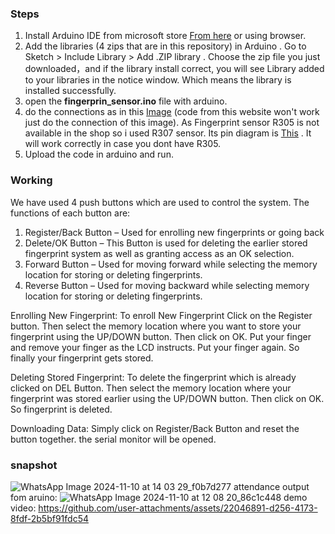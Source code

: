 ### Steps
1. Install Arduino IDE from microsoft store [From here](https://www.microsoft.com/store/productId/9NBLGGH4RSD8?ocid=pdpshare) or using browser.
2. Add the libraries (4 zips that are in this repository) in Arduino . Go to Sketch > Include Library > Add .ZIP library . Choose the zip file you just downloaded，and if the library install correct, you will see Library added to your libraries in the notice window. Which means the library is installed successfully.
3. open the **fingerprin_sensor.ino** file with arduino.
4. do the connections as in this [Image](https://how2electronics.com/wp-content/uploads/2019/01/fingerprint-attendance-circuit-diagram.jpg) (code from this website won't work just do the connection of this image). As Fingerprint sensor R305 is not available in the shop so i used R307 sensor. Its pin diagram is [This](https://www.circuitstate.com/wp-content/uploads/2021/05/R307-Fingerprint-Scanner-Pinout-2-800x602.png) . It will work correctly in case you dont have R305.
5. Upload the code in arduino and run.

### Working
We have used 4 push buttons which are used to control the system. The functions of each button are:
1. Register/Back Button – Used for enrolling new fingerprints or going back
2. Delete/OK Button – This Button is used for deleting the earlier stored fingerprint system as well as granting access as an OK selection.
3. Forward Button – Used for moving forward while selecting the memory location for storing or deleting fingerprints.
4. Reverse Button – Used for moving backward while selecting memory location for storing or deleting fingerprints.

Enrolling New Fingerprint: To enroll New Fingerprint Click on the Register button. Then select the memory location where you want to store your fingerprint using the UP/DOWN button. Then click on OK. Put your finger and remove your finger as the LCD instructs. Put your finger again. So finally your fingerprint gets stored.

Deleting Stored Fingerprint: To delete the fingerprint which is already clicked on DEL Button. Then select the memory location where your fingerprint was stored earlier using the UP/DOWN button. Then click on OK. So fingerprint is deleted.

Downloading Data: Simply click on Register/Back Button and reset the button together. the serial monitor will be opened.

### snapshot
![WhatsApp Image 2024-11-10 at 14 03 29_f0b7d277](https://github.com/user-attachments/assets/46b5bc61-741b-428c-8b89-27982c3d872c)
attendance output fom aruino:
![WhatsApp Image 2024-11-10 at 12 08 20_86c1c448](https://github.com/user-attachments/assets/7250c988-0ae4-4d28-8d84-17f5ff9f894f)
demo video:
https://github.com/user-attachments/assets/22046891-d256-4173-8fdf-2b5bf91fdc54

